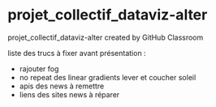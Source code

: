 # projet_collectif_dataviz-alter
projet_collectif_dataviz-alter created by GitHub Classroom

liste des trucs à fixer avant présentation : 
- rajouter fog
- no repeat des linear gradients lever et coucher soleil
-  apis des news à remettre
- liens des sites news à réparer

